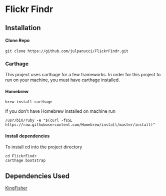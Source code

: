 # Flickr Findr

## Installation

#### Clone Repo

```
git clone https://github.com/julpanucci/FlickrFindr.git
```

### Carthage

This project uses carthage for a few frameworks. In order for this project to run on your machine, you must have carthage installed.

#### Homebrew

```
brew install carthage
```

If you don't have Homebrew installed on machine run
```
/usr/bin/ruby -e "$(curl -fsSL https://raw.githubusercontent.com/Homebrew/install/master/install)"
```



#### Install dependencies
To install cd into the project directory
```
cd FlickrFindr
carthage bootstrap
```


## Dependencies Used
[KingFisher](https://github.com/onevcat/Kingfisher)
